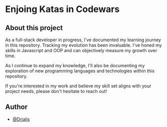 # Enjoing Katas in Codewars 

## About this project 

As a full-stack developer in progress, I've documented my learning journey in this repository. Tracking my evolution has been invaluable. I've honed my skills in Javascript and OOP and can objectively measure my growth over time.

As I continue to expand my knowledge, I'll also be documenting my exploration of new programming languages and technologies within this repository.

If you're interested in my work and believe my skill set aligns with your project needs, please don't hesitate to reach out!

## Author

- [@Drialis](https://www.github.com/Drialis)